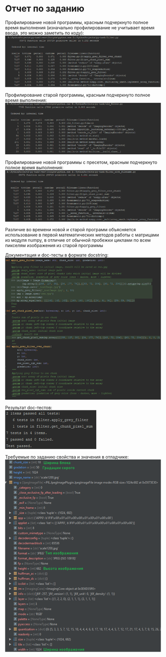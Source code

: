 # Отчет по заданию
Профилирование новой программы, красным подчеркнуто полное время выполнения
(изначально профилирование не учитывает время ввода, это можно заметить по коду):\
![filter prof](assets/filter_profile.png)

Профилирование старой программы, красным подчеркнуто полное время выполнения:\
![old filter prof](assets/old_filter_profile.png)

Профилирование новой программы с пресетом, красным подчеркнуто полное время выполнения:\
![filter with filename prof](assets/filter_with_filename_profile.png)

Различие во времени новой и старой программ объясняется использование в первой
математических методов работы с матрицами из модуля numpy, в отличие от обычной пробежки
циклами по всем пикселям изображения из старой программы

Документация и doc-тесты в формате docstring:\
![tests](assets/doc.png)

Результат doc-тестов:\
![tests](assets/tests.png)

Требуемые по заданию свойства и значения в отладчике:\
![debug](assets/debug.png)
